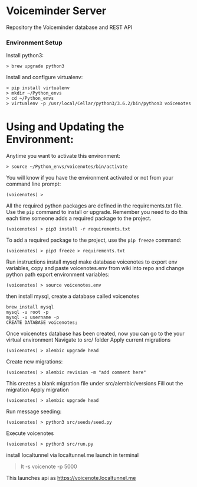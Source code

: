 # Voiceminder Server
Repository the Voiceminder database and REST API

### Environment Setup
Install python3:
```
> brew upgrade python3
```

Install and configure virtualenv:
```
> pip install virtualenv
> mkdir ~/Python_envs
> cd ~/Python_envs
> virtualenv -p /usr/local/Cellar/python3/3.6.2/bin/python3 voicenotes
```

# Using and Updating the Environment:
Anytime you want to activate this environment:
```
> source ~/Python_envs/voicenotes/bin/activate
```

You will know if you have the environment activated or not from your
command line prompt:
```
(voicenotes) >
```

All the required python packages are defined in the
requirements.txt file. Use the `pip` command to install or
upgrade. Remember you need to do this each time someone adds a required
package to the project.
```
(voicenotes) > pip3 install -r requirements.txt
```

To add a required package to the project, use the `pip freeze` command:
```
(voicenotes) > pip3 freeze > requirements.txt
```

Run instructions
install mysql
make database voicenotes
to export env variables, copy and paste voicenotes.env from wiki into repo and change python path
export environment variables:
```
(voicenotes) > source voicenotes.env

```
then install mysql, create a database called voicenotes 

```
brew install mysql
mysql -u root -p
mysql -u username -p
CREATE DATABASE voicenotes;
```
Once voicenotes database has been created, now you can go to the your virtual environment
Navigate to src/ folder
Apply current migrations

```
(voicenotes) > alembic upgrade head
```

Create new migrations:
```
(voicenotes) > alembic revision -m "add comment here"
```
This creates a blank migration file under src/alembic/versions
Fill out the migration
Apply migration
```
(voicenotes) > alembic upgrade head

```

Run message seeding:
```
(voicenotes) > python3 src/seeds/seed.py

```

Execute voicenotes
```
(voicenotes) > python3 src/run.py
```

install localtunnel via localtunnel.me
launch in terminal
> lt -s voicenote -p 5000

This launches api as https://voicenote.localtunnel.me
